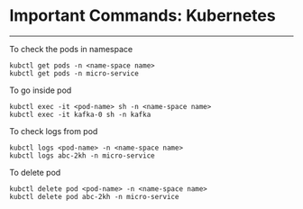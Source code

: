 # Important Commands: Kubernetes
---

To check the pods in namespace
```
kubctl get pods -n <name-space name>
kubctl get pods -n micro-service
```

To go inside pod
```
kubctl exec -it <pod-name> sh -n <name-space name>
kubctl exec -it kafka-0 sh -n kafka
```

To check logs from pod
```
kubctl logs <pod-name> -n <name-space name>
kubctl logs abc-2kh -n micro-service
```

To delete pod
```
kubctl delete pod <pod-name> -n <name-space name>
kubctl delete pod abc-2kh -n micro-service
```
